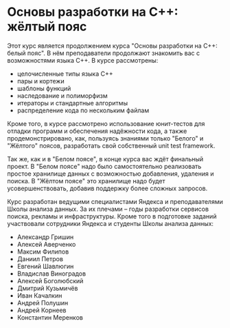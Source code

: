 # Основы разработки на C++: жёлтый пояс
Этот курс является продолжением курса "Основы разработки на C++: белый пояс". В нём преподаватели продолжают знакомить вас с возможностями языка C++. В курсе рассмотрены:

- целочисленные типы языка C++
- пары и кортежи
- шаблоны функций
- наследование и полиморфизм
- итераторы и стандартные алгоритмы
- распределение кода по нескольким файлам

Кроме того, в курсе рассмотрено использование юнит-тестов для отладки программ и обеспечения надёжности кода, а также продемонстрировано, как, пользуясь знаниями только "Белого" и "Жёлтого" поясов, разработать свой собственный unit test framework.

Так же, как и в "Белом поясе", в конце курса вас ждёт финальный проект. В "Белом поясе" надо было самостоятельно реализовать простое хранилище данных с возможностью добавления, удаления и поиска. В "Жёлтом поясе" это хранилище надо будет усовершенствовать, добавив поддержку более сложных запросов. 

Курс разработан ведущими специалистами Яндекса и преподавателями Школы анализа данных. За их плечами – годы разработки сервисов поиска, рекламы и инфраструктуры. Кроме того в подготовке заданий участвовали сотрудники Яндекса и студенты Школы анализа данных:
- Александр Гришин
- Алексей Аверченко
- Максим Филипов
- Даниил Петров
- Евгений Шавлюгин
- Владислав Виноградов
- Алексей Боголюбский
- Дмитрий Кузьмичёв
- Иван Качалкин
- Андрей Полушин
- Андрей Корнеев
- Константин Меренков
